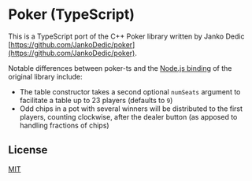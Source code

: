 # Poker (TypeScript)
This is a TypeScript port of the C++ Poker library written by Janko Dedic [https://github.com/JankoDedic/poker](https://github.com/JankoDedic/poker).

Notable differences between poker-ts and the [Node.js binding](https://github.com/JankoDedic/poker.js) of the original library include:
* The table constructor takes a second optional `numSeats` argument to facilitate a table up to 23 players (defaults to `9`)
* Odd chips in a pot with several winners will be distributed to the first players, counting clockwise, after the dealer button (as apposed to handling fractions of chips)


## License
[MIT](LICENSE)
